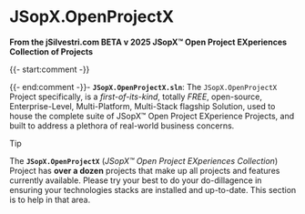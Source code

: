 ﻿
# JSopX.OpenProjectX

**From the ﻿jSilvestri.com BETA v 2025 JSopX™ Open Project EXperiences Collection of Projects**

{{- start:comment -}}
<!-- START JSOPX NOVA DOCX HEADER

workflowState: Is Production Ready
group: "JSopX™ Open Project EXperience"
subGroup: "README"
isDraft: false
isProductionReady: true
toc: true
END JSOPX NOVA DOCX HEADER -->
{{- end:comment -}}- **`JSopX.OpenProjectX.sln`**: 
The `JSopX.OpenProjectX` Project specifically, is a _first-of-its-kind_, totally _FREE_, open-source, Enterprise-Level, Multi-Platform, Multi-Stack flagship Solution, used to house the complete suite of JSopX™ Open Project EXperience Projects, and built to address a plethora of real-world business concerns.


> [!TIP]
> The **`JSopX.OpenProjectX`** (_JSopX™ Open Project EXperiences Collection_) Project has **over a dozen** projects that make up all projects and features currently available. 
> Please try your best to do your do-dillagence in ensuring your technologies stacks are installed and up-to-date. 
> This section is to help in that area.


